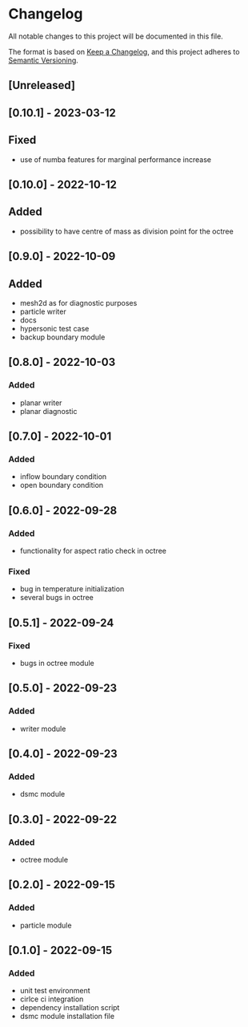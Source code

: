# Changelog
All notable changes to this project will be documented in this file.

The format is based on [Keep a Changelog](https://keepachangelog.com/en/1.0.0/),
and this project adheres to [Semantic Versioning](https://semver.org/spec/v2.0.0.html).

## [Unreleased]

## [0.10.1] - 2023-03-12
## Fixed
- use of numba features for marginal performance increase

## [0.10.0] - 2022-10-12
## Added
- possibility to have centre of mass as division point for the octree

## [0.9.0] - 2022-10-09
## Added
- mesh2d as for diagnostic purposes
- particle writer
- docs
- hypersonic test case
- backup boundary module

## [0.8.0] - 2022-10-03
### Added
- planar writer
- planar diagnostic

## [0.7.0] - 2022-10-01
### Added
- inflow boundary condition
- open boundary condition

## [0.6.0] - 2022-09-28
### Added
- functionality for aspect ratio check in octree

### Fixed
- bug in temperature initialization
- several bugs in octree

## [0.5.1] - 2022-09-24
### Fixed
- bugs in octree module

## [0.5.0] - 2022-09-23
### Added
- writer module

## [0.4.0] - 2022-09-23
### Added
- dsmc module

## [0.3.0] - 2022-09-22
### Added
- octree module

## [0.2.0] - 2022-09-15
### Added
- particle module

## [0.1.0] - 2022-09-15
### Added
- unit test environment
- cirlce ci integration
- dependency installation script
- dsmc module installation file
